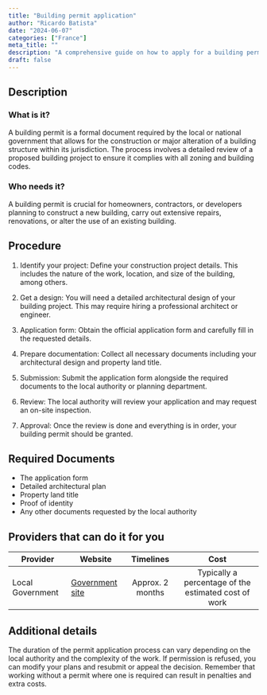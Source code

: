 ```yaml
---
title: "Building permit application"
author: "Ricardo Batista"
date: "2024-06-07"
categories: ["France"]
meta_title: ""
description: "A comprehensive guide on how to apply for a building permit in France"
draft: false
---
```


## Description
### What is it?
A building permit is a formal document required by the local or national government that allows for the construction or major alteration of a building structure within its jurisdiction. The process involves a detailed review of a proposed building project to ensure it complies with all zoning and building codes.
### Who needs it?
A building permit is crucial for homeowners, contractors, or developers planning to construct a new building, carry out extensive repairs, renovations, or alter the use of an existing building. 

## Procedure

1. Identify your project: Define your construction project details. This includes the nature of the work, location, and size of the building, among others.

2. Get a design: You will need a detailed architectural design of your building project. This may require hiring a professional architect or engineer.

3. Application form: Obtain the official application form and carefully fill in the requested details.

4. Prepare documentation: Collect all necessary documents including your architectural design and property land title. 

5. Submission: Submit the application form alongside the required documents to the local authority or planning department. 

6. Review: The local authority will review your application and may request an on-site inspection.

7. Approval: Once the review is done and everything is in order, your building permit should be granted.

## Required Documents
- The application form
- Detailed architectural plan
- Property land title
- Proof of identity
- Any other documents requested by the local authority

## Providers that can do it for you

| Provider        |     Website              |     Timelines    |   Cost                                                  |
| --------------- | ---------------          |  :-------------: | :-------------:                                         |
| Local Government| [Government site](https://www.service-public.fr/particuliers/vosdroits/F1986)    |  Approx. 2 months   | Typically a percentage of the estimated cost of work |

## Additional details
The duration of the permit application process can vary depending on the local authority and the complexity of the work. If permission is refused, you can modify your plans and resubmit or appeal the decision. Remember that working without a permit where one is required can result in penalties and extra costs.